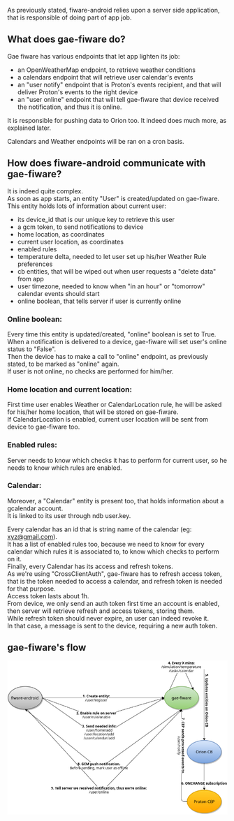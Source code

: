 As previously stated, fiware-android relies upon a server side application, that is responsible of doing part of app job.


## What does gae-fiware do?

Gae fiware has various endpoints that let app lighten its job:

* an OpenWeatherMap endpoint, to retrieve weather conditions
* a calendars endpoint that will retrieve user calendar's events
* an "user notify" endpoint that is Proton's events recipient, and that will deliver Proton's events to the right device
* an "user online" endpoint that will tell gae-fiware that device received the notification, and thus it is online.

It is responsible for pushing data to Orion too. It indeed does much more, as explained later.

Calendars and Weather endpoints will be ran on a cron basis.


## How does fiware-android communicate with gae-fiware?

It is indeed quite complex.  
As soon as app starts, an entity "User" is created/updated on gae-fiware.  
This entity holds lots of information about current user:
* its device_id that is our unique key to retrieve this user
* a gcm token, to send notifications to device
* home location, as coordinates
* current user location, as coordinates
* enabled rules
* temperature delta, needed to let user set up his/her Weather Rule preferences
* cb entities, that will be wiped out when user requests a "delete data" from app
* user timezone, needed to know when "in an hour" or "tomorrow" calendar events should start
* online boolean, that tells server if user is currently online

### Online boolean:
Every time this entity is updated/created, "online" boolean is set to True.  
When a notification is delivered to a device, gae-fiware will set user's online status to "False".  
Then the device has to make a call to "online" endpoint, as previously stated, to be marked as "online" again.  
If user is not online, no checks are performed for him/her.  

### Home location and current location:
First time user enables Weather or CalendarLocation rule, he will be asked for his/her home location, that will be stored on gae-fiware.  
If CalendarLocation is enabled, current user location will be sent from device to gae-fiware too.

### Enabled rules:
Server needs to know which checks it has to perform for current user, so he needs to know which rules are enabled.

### Calendar:
Moreover, a "Calendar" entity is present too, that holds information about a gcalendar account.  
It is linked to its user through ndb user.key.

Every calendar has an id that is string name of the calendar (eg: xyz@gmail.com).  
It has a list of enabled rules too, because we need to know for every calendar which rules it is associated to, to know which checks to perform on it.  
Finally, every Calendar has its access and refresh tokens.  
As we're using "CrossClientAuth", gae-fiware has to refresh access token, that is the token needed to access a calendar, and refresh token is needed for that purpose.  
Access token lasts about 1h.  
From device, we only send an auth token first time an account is enabled, then server will retrieve refresh and access tokens, storing them.  
While refresh token should never expire, an user can indeed revoke it.  
In that case, a message is sent to the device, requiring a new auth token.

## gae-fiware's flow
![Architecture](https://github.com/atooma/fiware-android-wiki/blob/master/assets/gae-fiware-diagram.png)
